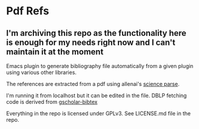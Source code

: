 # Pdf Refs
## I'm archiving this repo as the functionality here is enough for my needs right now and I can't maintain it at the moment

Emacs  plugin to generate bibliography file automatically from a given plugin using various other libraries.

The references are extracted from a pdf using allenai's [science parse](https://github.com/allenai/science-parse).

I'm running it from localhost but it can be edited in the file. DBLP fetching code is derived from [gscholar-bibtex](https://github.com/cute-jumper/gscholar-bibtex)

Everything in the repo is licensed under GPLv3. See LICENSE.md file in the repo.
